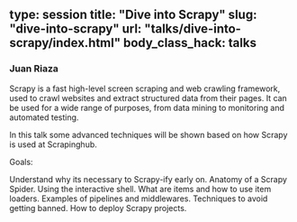type: session
title: "Dive into Scrapy"
slug: "dive-into-scrapy"
url: "talks/dive-into-scrapy/index.html"
body_class_hack: talks
---

### Juan Riaza

Scrapy is a fast high-level screen scraping and web crawling framework, used to crawl websites and extract structured data from their pages. It can be used for a wide range of purposes, from data mining to monitoring and automated testing.

In this talk some advanced techniques will be shown based on how Scrapy is used at Scrapinghub.

Goals:

Understand why its necessary to Scrapy-ify early on.
Anatomy of a Scrapy Spider.
Using the interactive shell.
What are items and how to use item loaders.
Examples of pipelines and middlewares.
Techniques to avoid getting banned.
How to deploy Scrapy projects.